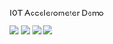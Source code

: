 IOT Accelerometer Demo

![](http://i.imgur.com/UyyCrHg.jpg)
![](http://i.imgur.com/KNCYsMa.jpg)
![](http://i.imgur.com/1nWovxc.jpg)
![](http://i.imgur.com/X5lK5WA.gif)
